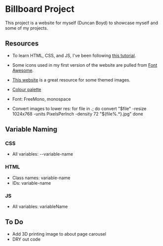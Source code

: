 # Billboard Project

This project is a website for myself (Duncan Boyd) to showcase myself and some of my projects.

## Resources

- To learn HTML, CSS, and JS, I've been following [this tutorial](https://www.youtube.com/watch?v=yZnmEwzHfZw).

- Some icons used in my first version of the website are pulled from [Font Awesome](fontawesome.com).

- [This website](https://undraw.co) is a great resource for some themed images.

- [Colour palette](https://colorhunt.co/palette/f4f9f9ccf2f4a4ebf3aaaaaa)

- Font: FreeMono, monospace

- Convert images to lower res: 
for file in *.*; do
  convert "$file" -resize 1024x768 -units PixelsPerInch -density 72 "${file%.*}.jpg"
done

## Variable Naming

### CSS

- All variables: --variable-name

### HTML

- Class names: variable-name
- IDs: variable-name

### JS

- All variables: variableName

## To Do

- Add 3D printing image to about page carousel
- DRY out code



